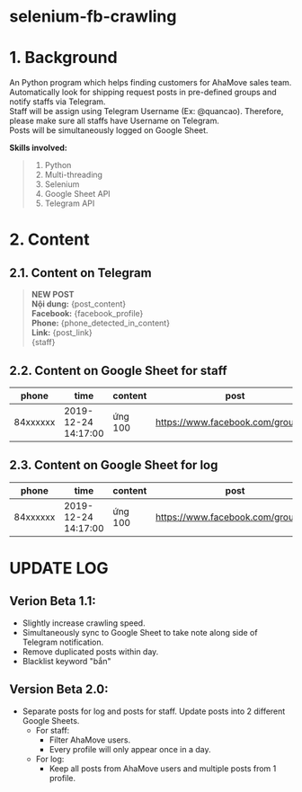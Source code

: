 # selenium-fb-crawling

# 1. Background
An Python program which helps finding customers for AhaMove sales team.<br>
Automatically look for shipping request posts in pre-defined groups and notify staffs via Telegram.<br>
Staff will be assign using Telegram Username (Ex: @quancao). Therefore, please make sure all staffs have Username on Telegram.<br>
Posts will be simultaneously logged on Google Sheet.

**Skills involved:**
> 1. Python
> 2. Multi-threading
> 3. Selenium
> 4. Google Sheet API
> 5. Telegram API

# 2. Content
## 2.1. Content on Telegram

> **NEW POST** <br>
> **Nội dung:** {post_content} <br>
> **Facebook:** {facebook_profile} <br>
> **Phone:** {phone_detected_in_content} <br>
> **Link:** {post_link} <br>
> {staff}

## 2.2. Content on Google Sheet for staff
|phone   |time               |content|post                               |profile                     |staff   |note|
|--------|-------------------|-------|-----------------------------------|----------------------------|--------|----|
|84xxxxxx|2019-12-24 14:17:00|ứng 100|https://www.facebook.com/groups/...|https://www.facebook.com/...|@quancao|good|

## 2.3. Content on Google Sheet for log
|phone   |time               |content|post                               |profile                     |
|--------|-------------------|-------|-----------------------------------|----------------------------|
|84xxxxxx|2019-12-24 14:17:00|ứng 100|https://www.facebook.com/groups/...|https://www.facebook.com/...|

# UPDATE LOG

## Verion Beta 1.1:
- Slightly increase crawling speed.
- Simultaneously sync to Google Sheet to take note along side of Telegram notification.
- Remove duplicated posts within day.
- Blacklist keyword "bắn"

## Version Beta 2.0:
- Separate posts for log and posts for staff. Update posts into 2 different Google Sheets.
    - For staff:
        - Filter AhaMove users.
        - Every profile will only appear once in a day.
    - For log:
        - Keep all posts from AhaMove users and multiple posts from 1 profile.
